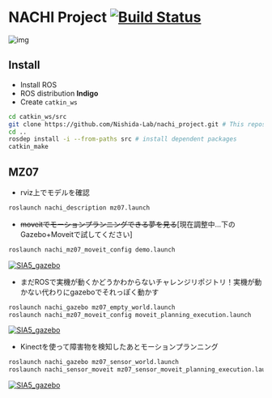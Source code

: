 # NACHI Project [![Build Status](https://travis-ci.org/Nishida-Lab/nachi_project.svg?branch=travis)](https://travis-ci.org/Nishida-Lab/nachi_project)

![img](.image/header.png)

## Install
* Install ROS
* ROS distribution **Indigo**
* Create `catkin_ws`

```bash
cd catkin_ws/src
git clone https://github.com/Nishida-Lab/nachi_project.git # This repository
cd ..
rosdep install -i --from-paths src # install dependent packages
catkin_make
```

## MZ07

* rviz上でモデルを確認

```bash
roslaunch nachi_description mz07.launch
```

* ~~moveitでモーションプランニングできる夢を見る~~[現在調整中...下のGazebo+Moveitで試してください]

```bash
roslaunch nachi_mz07_moveit_config demo.launch
```

[![SIA5_gazebo](.image/youtube.png)](https://youtu.be/Ic1EXZH8A8I)

* まだROSで実機が動くかどうかわからないチャレンジリポジトリ！実機が動かない代わりにgazeboでそれっぽく動かす

```bash
roslaunch nachi_gazebo mz07_empty_world.launch
roslaunch nachi_mz07_moveit_config moveit_planning_execution.launch
```

[![SIA5_gazebo](.image/youtube2.jpg)](https://youtu.be/rRNhH_FJEAM)

* Kinectを使って障害物を検知したあとモーションプランニング

```bash
roslaunch nachi_gazebo mz07_sensor_world.launch
roslaunch nachi_sensor_moveit mz07_sensor_moveit_planning_execution.launch 
```

[![SIA5_gazebo](.image/youtube3.jpg)](https://youtu.be/WDWBGGlJTDk)